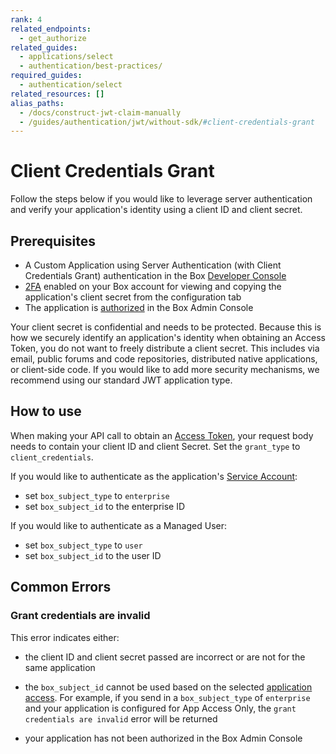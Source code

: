 ```yaml
---
rank: 4
related_endpoints:
  - get_authorize
related_guides:
  - applications/select
  - authentication/best-practices/
required_guides:
  - authentication/select
related_resources: []
alias_paths:
  - /docs/construct-jwt-claim-manually
  - /guides/authentication/jwt/without-sdk/#client-credentials-grant
---
```


# Client Credentials Grant

Follow the steps below if you would like to leverage server authentication and 
verify your application's identity using a client ID and client secret.

## Prerequisites

- A Custom Application using Server Authentication 
 (with Client Credentials Grant) authentication in the Box
 [Developer Console][devconsole]
- [2FA][2fa] enabled on your Box account for viewing and copying the
  application's client secret from the configuration tab
- The application is [authorized][auth] in the Box Admin Console

<Message danger>

Your client secret is confidential and needs to be protected. Because this is
how we securely identify an application's identity when obtaining an
Access Token, you do not want to freely distribute a client secret. This
includes via email, public forums and code repositories, distributed native
applications, or client-side code. If you would like to add more security
mechanisms, we recommend using our standard JWT application type.

</Message>

## How to use

When making your API call to obtain an [Access Token][accesstoken], your 
request body needs to contain your client ID and client Secret. Set the
`grant_type` to `client_credentials`.

If you would like to authenticate as the application's [Service Account][sa]:

- set `box_subject_type` to `enterprise`
- set `box_subject_id` to the enterprise ID

If you would like to authenticate as a Managed User:

- set `box_subject_type` to `user` 
- set `box_subject_id` to the user ID

<Samples id='x_auth' variant='with_client_credentials' ></Samples>

## Common Errors

<!--alex ignore invalid-->    
### Grant credentials are invalid

This error indicates either: 

- the client ID and client secret passed are incorrect or are not for the same
application 

- the `box_subject_id` cannot be used based on the selected 
[application access][aa]. For example, if you send in a `box_subject_type` of
`enterprise` and your application is configured for App Access Only, the
`grant credentials are invalid` error will be returned

- your application has not been authorized in the Box Admin Console

<!-- i18n-enable localize-links -->
[2fa]: https://support.box.com/hc/en-us/articles/360043697154-Two-Factor-Authentication-Set-Up-for-Your-Account
<!-- i18n-disable localize-links -->
[devconsole]: https://app.box.com/developers/console
[accesstoken]: e://post-oauth2-token/
[sa]: g://getting-started/user-types/service-account/
[auth]: g://authorization
[aa]: g://authentication/client-credentials/client-credentials-setup/#application-access
